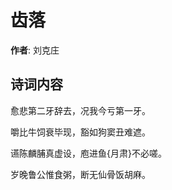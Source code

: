 # 齿落

**作者**: 刘克庄

## 诗词内容

愈悲第二牙辞去，况我今亏第一牙。

嚼比牛饲衰毕现，豁如狗窦丑难遮。

䜩陈麟脯真虚设，庖进鱼{月肃}不必嗟。

岁晚鲁公惟食粥，断无仙骨饭胡麻。

